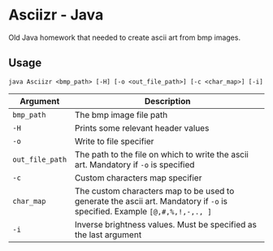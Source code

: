 # Asciizr - Java

Old Java homework that needed to create ascii art from bmp images.

## Usage

```shell
java Asciizr <bmp_path> [-H] [-o <out_file_path>] [-c <char_map>] [-i]
```

| Argument        | Description                                                                                                               |
| --------------- | ------------------------------------------------------------------------------------------------------------------------- |
| `bmp_path`      | The bmp image file path                                                                                                   |
| `-H`            | Prints some relevant header values                                                                                        |
| `-o`            | Write to file specifier                                                                                                   |
| `out_file_path` | The path to the file on which to write the ascii art. Mandatory if `-o` is specified                                      |
| `-c`            | Custom characters map specifier                                                                                           |
| `char_map`      | The custom characters map to be used to generate the ascii art. Mandatory if `-o` is specified. Example `[@,#,%,!,-,., ]` |
| `-i`            | Inverse brightness values. Must be specified as the last argument                                                         |
